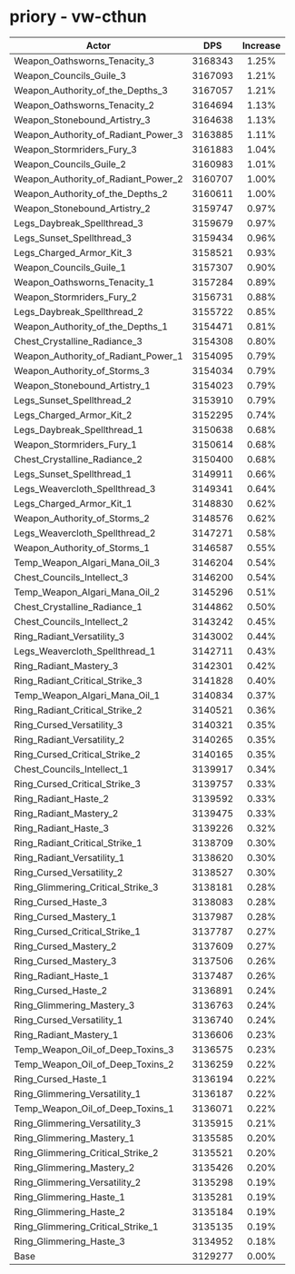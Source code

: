 # priory - vw-cthun
| Actor | DPS | Increase |
|---|:---:|:---:|
|Weapon_Oathsworns_Tenacity_3|3168343|1.25%|
|Weapon_Councils_Guile_3|3167093|1.21%|
|Weapon_Authority_of_the_Depths_3|3167057|1.21%|
|Weapon_Oathsworns_Tenacity_2|3164694|1.13%|
|Weapon_Stonebound_Artistry_3|3164638|1.13%|
|Weapon_Authority_of_Radiant_Power_3|3163885|1.11%|
|Weapon_Stormriders_Fury_3|3161883|1.04%|
|Weapon_Councils_Guile_2|3160983|1.01%|
|Weapon_Authority_of_Radiant_Power_2|3160707|1.00%|
|Weapon_Authority_of_the_Depths_2|3160611|1.00%|
|Weapon_Stonebound_Artistry_2|3159747|0.97%|
|Legs_Daybreak_Spellthread_3|3159679|0.97%|
|Legs_Sunset_Spellthread_3|3159434|0.96%|
|Legs_Charged_Armor_Kit_3|3158521|0.93%|
|Weapon_Councils_Guile_1|3157307|0.90%|
|Weapon_Oathsworns_Tenacity_1|3157284|0.89%|
|Weapon_Stormriders_Fury_2|3156731|0.88%|
|Legs_Daybreak_Spellthread_2|3155722|0.85%|
|Weapon_Authority_of_the_Depths_1|3154471|0.81%|
|Chest_Crystalline_Radiance_3|3154308|0.80%|
|Weapon_Authority_of_Radiant_Power_1|3154095|0.79%|
|Weapon_Authority_of_Storms_3|3154034|0.79%|
|Weapon_Stonebound_Artistry_1|3154023|0.79%|
|Legs_Sunset_Spellthread_2|3153910|0.79%|
|Legs_Charged_Armor_Kit_2|3152295|0.74%|
|Legs_Daybreak_Spellthread_1|3150638|0.68%|
|Weapon_Stormriders_Fury_1|3150614|0.68%|
|Chest_Crystalline_Radiance_2|3150400|0.68%|
|Legs_Sunset_Spellthread_1|3149911|0.66%|
|Legs_Weavercloth_Spellthread_3|3149341|0.64%|
|Legs_Charged_Armor_Kit_1|3148830|0.62%|
|Weapon_Authority_of_Storms_2|3148576|0.62%|
|Legs_Weavercloth_Spellthread_2|3147271|0.58%|
|Weapon_Authority_of_Storms_1|3146587|0.55%|
|Temp_Weapon_Algari_Mana_Oil_3|3146204|0.54%|
|Chest_Councils_Intellect_3|3146200|0.54%|
|Temp_Weapon_Algari_Mana_Oil_2|3145296|0.51%|
|Chest_Crystalline_Radiance_1|3144862|0.50%|
|Chest_Councils_Intellect_2|3143242|0.45%|
|Ring_Radiant_Versatility_3|3143002|0.44%|
|Legs_Weavercloth_Spellthread_1|3142711|0.43%|
|Ring_Radiant_Mastery_3|3142301|0.42%|
|Ring_Radiant_Critical_Strike_3|3141828|0.40%|
|Temp_Weapon_Algari_Mana_Oil_1|3140834|0.37%|
|Ring_Radiant_Critical_Strike_2|3140521|0.36%|
|Ring_Cursed_Versatility_3|3140321|0.35%|
|Ring_Radiant_Versatility_2|3140265|0.35%|
|Ring_Cursed_Critical_Strike_2|3140165|0.35%|
|Chest_Councils_Intellect_1|3139917|0.34%|
|Ring_Cursed_Critical_Strike_3|3139757|0.33%|
|Ring_Radiant_Haste_2|3139592|0.33%|
|Ring_Radiant_Mastery_2|3139475|0.33%|
|Ring_Radiant_Haste_3|3139226|0.32%|
|Ring_Radiant_Critical_Strike_1|3138709|0.30%|
|Ring_Radiant_Versatility_1|3138620|0.30%|
|Ring_Cursed_Versatility_2|3138527|0.30%|
|Ring_Glimmering_Critical_Strike_3|3138181|0.28%|
|Ring_Cursed_Haste_3|3138083|0.28%|
|Ring_Cursed_Mastery_1|3137987|0.28%|
|Ring_Cursed_Critical_Strike_1|3137787|0.27%|
|Ring_Cursed_Mastery_2|3137609|0.27%|
|Ring_Cursed_Mastery_3|3137506|0.26%|
|Ring_Radiant_Haste_1|3137487|0.26%|
|Ring_Cursed_Haste_2|3136891|0.24%|
|Ring_Glimmering_Mastery_3|3136763|0.24%|
|Ring_Cursed_Versatility_1|3136740|0.24%|
|Ring_Radiant_Mastery_1|3136606|0.23%|
|Temp_Weapon_Oil_of_Deep_Toxins_3|3136575|0.23%|
|Temp_Weapon_Oil_of_Deep_Toxins_2|3136259|0.22%|
|Ring_Cursed_Haste_1|3136194|0.22%|
|Ring_Glimmering_Versatility_1|3136187|0.22%|
|Temp_Weapon_Oil_of_Deep_Toxins_1|3136071|0.22%|
|Ring_Glimmering_Versatility_3|3135915|0.21%|
|Ring_Glimmering_Mastery_1|3135585|0.20%|
|Ring_Glimmering_Critical_Strike_2|3135521|0.20%|
|Ring_Glimmering_Mastery_2|3135426|0.20%|
|Ring_Glimmering_Versatility_2|3135298|0.19%|
|Ring_Glimmering_Haste_1|3135281|0.19%|
|Ring_Glimmering_Haste_2|3135184|0.19%|
|Ring_Glimmering_Critical_Strike_1|3135135|0.19%|
|Ring_Glimmering_Haste_3|3134952|0.18%|
|Base|3129277|0.00%|
